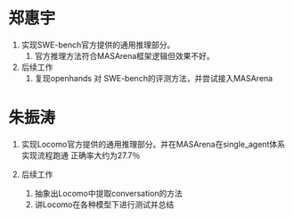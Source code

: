 # 郑惠宇

1. 实现SWE-bench官方提供的通用推理部分。
   1. 官方推理方法符合MASArena框架逻辑但效果不好。
2. 后续工作
   1. 复现openhands 对 SWE-bench的评测方法，并尝试接入MASArena

# 朱振涛

1. 实现Locomo官方提供的通用推理部分。并在MASArena在single_agent体系实现流程跑通  正确率大约为27.7％

1. 后续工作
   1. 抽象出Locomo中提取conversation的方法
   2. 讲Locomo在各种模型下进行测试并总结
